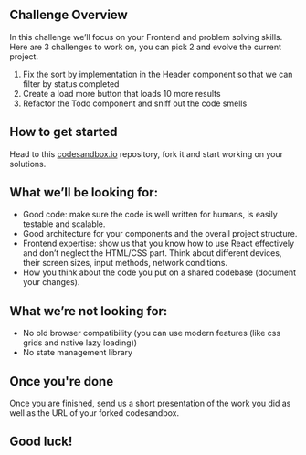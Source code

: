 ## Challenge Overview
In this challenge we’ll focus on your Frontend and problem solving skills. Here are 3 challenges to work on, you can pick 2 and evolve the current project.

1. Fix the sort by implementation in the Header component so that we can filter by status completed
2. Create a load more button that loads 10 more results
3. Refactor the Todo component and sniff out the code smells


## How to get started
Head to this [codesandbox.io](https://codesandbox.io/s/engineering-assignment-487bnf) repository, fork it and start working on your solutions.


## What we’ll be looking for:
- Good code: make sure the code is well written for humans, is easily testable and scalable.
- Good architecture for your components and the overall project structure.
- Frontend expertise: show us that you know how to use React effectively and don’t neglect the HTML/CSS part. Think about different devices, their screen sizes, input methods, network conditions. 
- How you think about the code you put on a shared codebase (document your changes).


## What we’re not looking for:
- No old browser compatibility (you can use modern features (like css grids and native lazy loading))
- No state management library


## Once you're done
Once you are finished, send us a short presentation of the work you did as well as the URL of your forked codesandbox.

## Good luck!
